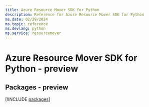 ```yaml
---
title: Azure Resource Mover SDK for Python
description: Reference for Azure Resource Mover SDK for Python
ms.date: 02/29/2024
ms.topic: reference
ms.devlang: python
ms.service: resourcemover
---
```

# Azure Resource Mover SDK for Python - preview
## Packages - preview
[!INCLUDE [packages](resource-mover-index.md)]